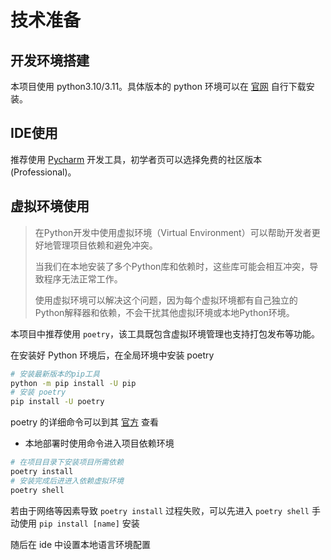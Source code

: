 # 技术准备

## 开发环境搭建

本项目使用 python3.10/3.11。具体版本的 python 环境可以在 [官网](https://www.python.org/downloads/) 自行下载安装。

## IDE使用

推荐使用 [Pycharm](https://www.jetbrains.com/pycharm/) 开发工具，初学者页可以选择免费的社区版本 (Professional)。

## 虚拟环境使用

> 在Python开发中使用虚拟环境（Virtual Environment）可以帮助开发者更好地管理项目依赖和避免冲突。
>
> 当我们在本地安装了多个Python库和依赖时，这些库可能会相互冲突，导致程序无法正常工作。
>
> 使用虚拟环境可以解决这个问题，因为每个虚拟环境都有自己独立的Python解释器和依赖，不会干扰其他虚拟环境或本地Python环境。

本项目中推荐使用 `poetry`，该工具既包含虚拟环境管理也支持打包发布等功能。

在安装好 Python 环境后，在全局环境中安装 poetry

```bash
# 安装最新版本的pip工具
python -m pip install -U pip
# 安装 poetry 
pip install -U poetry 
```

poetry 的详细命令可以到其 [官方](https://python-poetry.org/) 查看

- 本地部署时使用命令进入项目依赖环境

```bash
# 在项目目录下安装项目所需依赖
poetry install
# 安装完成后进进入依赖虚拟环境
poetry shell
```

若由于网络等因素导致 `poetry install` 过程失败，可以先进入 `poetry shell` 手动使用 `pip install [name]` 安装

随后在 ide 中设置本地语言环境配置
